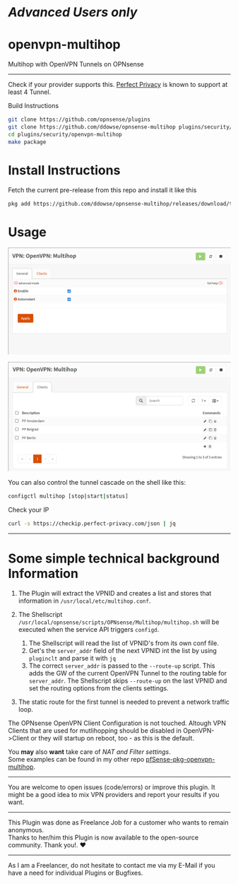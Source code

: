 #  _Advanced Users only_

# openvpn-multihop
Multihop with OpenVPN Tunnels on OPNsense

---

Check if your provider supports this. [Perfect Privacy](https://www.perfect-privacy.com/en/features/multi-hop-vpn) is known to support at least 4 Tunnel.   


Build Instructions

``` bash
git clone https://github.com/opnsense/plugins
git clone https://github.com/ddowse/opnsense-multihop plugins/security/openvpn-multihop
cd plugins/security/openvpn-multihop
make package
```

# Install Instructions

Fetch the current pre-release from this repo and install it like this

``` bash
pkg add https://github.com/ddowse/opnsense-multihop/releases/download/testing/os-openvpn-multihop-0.9.txz
```

# Usage

![General Tab](screen2.png)



![Clients Tab](screen1.png)

You can also control the tunnel cascade on the shell like this:

```bash
configctl multihop [stop|start|status]
```

Check your IP

```bash
curl -s https://checkip.perfect-privacy.com/json | jq 
``` 

---

# Some simple technical background Information

1. The Plugin will extract the VPNID and creates a list and stores that information in  `/usr/local/etc/multihop.conf`.
1. The Shellscript `/usr/local/opnsense/scripts/OPNsense/Multihop/multihop.sh` will be executed when the service API triggers `configd`.

   1. The Shellscript will read the list of VPNID's from its own conf file.   
   1. Get's the `server_addr` field  of the next VPNID int the list by using `pluginclt` and parse it with `jq`   
   1. The correct `server_addr` is passed to the `--route-up` script. This adds the GW of the current OpenVPN Tunnel to the routing table for `server_addr`. The  Shellscript skips `--route-up` on the last VPNID and set the routing options from the clients settings.

2. The static route for the first tunnel is needed to prevent a network traffic loop. 

The OPNsense OpenVPN Client Configuration is not touched. Altough VPN Clients that are used for mutlihopping should be disabled in OpenVPN->Client or they will 
startup on reboot, too - as this is the default.


You **may** also **want** take care of *NAT and Filter settings*.   
Some examples can be found in my other repo [pfSense-pkg-openvpn-multihop](https://github.com/ddowse/pfSense-pkg-openvpn-multihop). 

---

You are welcome to open issues (code/errors) or improve this plugin. It might be a good idea to mix VPN providers and report your results if you want.

---

This Plugin was done as Freelance Job for a customer who wants to remain anonymous.   
Thanks to her/him this Plugin is now available to the open-source community. Thank you!. ❤️

---

As I am a Freelancer, do not hesitate to contact me via my E-Mail if you have a need for individual Plugins or Bugfixes. 

